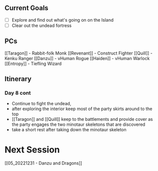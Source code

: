 ## Current Goals
- [ ] Explore and find out what's going on on the Island
- [ ] Clear out the undead fortress

## PCs
[[Taragon]] - Rabbit-folk Monk
[[Revenant]] - Construct Fighter
[[Quill]] - Kenku Ranger
[[Danzu]] - vHuman Rogue
[[Haiden]] - vHuman Warlock
[[Entropy]] - Tiefling Wizard

## Itinerary

### Day 8 cont
- Continue to fight the undead,
- after exploring the interior keep most of the party skirts around to the top
- [[Taragon]] and [[Quill]] keep to the battlements and provide cover as the party engages the two minotaur skeletons that are discovered
- take a short rest after taking down the minotaur skeleton 
# Next Session
[[05_20221231 - Danzu and Dragons]]
